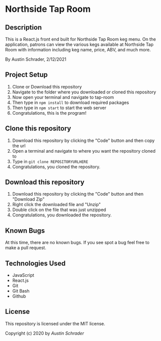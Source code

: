 # Northside Tap Room

## Description

This is a React.js front end built for Northside Tap Room keg menu. On the application, patrons can view the various kegs available at Northside Tap Room with information including keg name, price, ABV, and much more. 

By Austin Schrader, 2/12/2021

## Project Setup

1. Clone or Download this repository
2. Navigate to the folder where you downloaded or cloned this repository
3. Now open your terminal and navigate to tap-room
4. Then type in `npm install` to download required packages
5. Then type in `npm start` to start the web server
6. Congratulations, this is the program!

## Clone this repository

1. Download this repository by clicking the "Code" button and then copy the url
2. Open a terminal and navigate to where you want the repository cloned to
3. Type in `git clone REPOSITORYURLHERE`
4. Congratulations, you cloned the repository.

## Download this repository

1. Download this repository by clicking the "Code" button and then "Download Zip"
2. Right click the downloaded file and "Unzip"
3. Double click on the file that was just unzipped
4. Congratulations, you downloaded the repository.

## Known Bugs

At this time, there are no known bugs. If you see spot a bug feel free to make a pull request.

## Technologies Used

- JavaScript
- React.js
- Git
- Git Bash
- Github

## License

This repository is licensed under the MIT license.

Copyright (c) 2020 by _Austin Schrader_
